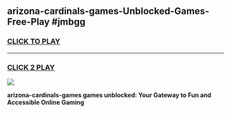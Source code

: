 
## arizona-cardinals-games-Unblocked-Games-Free-Play #jmbgg
<h3>
<a href="https://us.freeplayer.one?title=arizona-cardinals-games&ref=9M">CLICK TO PLAY</a></h3>
<hr>

<h3>
<a href="https://us.freeplayer.one?title=arizona-cardinals-games&ref=9M">CLICK 2 PLAY</a>
  
</h3>

<a href="https://us.freeplayer.one?title=arizona-cardinals-games&ref=9M"><img src="https://clearcache.store/games.png"></a>


**arizona-cardinals-games games unblocked: Your Gateway to Fun and Accessible Online Gaming**
